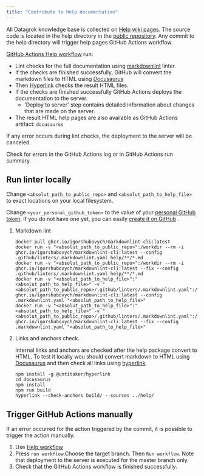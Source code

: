 ```yaml
---
title: "Contribute to Help documentation"
---
```


All Datagrok knowledge base is collected on [Help wiki pages](https://datagrok.ai/help). The source code is located in
the help directory in the [public repository](https://github.com/datagrok-ai/public/tree/master/help). Any commit to the
help directory will trigger help pages GitHub Actions workflow.

[GitHub Actions Help workflow](https://github.com/datagrok-ai/public/actions/workflows/help.yaml) run:

* Lint checks for the full documentation using [markdownlint](https://github.com/igorshubovych/markdownlint-cli) linter.
* If the checks are finished successfully, GitHub will convert the markdown files to HTML
  using [Docusaurus](https://docusaurus.io/)
* Then [Hyperlink](https://github.com/untitaker/hyperlink) checks the result HTML files.
* If the checks are finished successfully GitHub Actions deploys the documentation to the server.
  * 'Deploy to server' step contains detailed information about changes that are made on the server.
* The result HTML help pages are also available as GitHub Actions artifact: `docusaurus`

If any error occurs during lint checks, the deployment to the server will be canceled.

Check for errors in the GitHub Actions log or in GitHub Actions run summary.

## Run linter locally

Change `<absolut_path_to_public_repo>` and `<absolut_path_to_help_file>` to exact locations on your local filesystem.

Change `<your_personal_github_token>` to the value of your [personal GitHub token](https://github.com/settings/tokens).
If you do not have one yet, you can
easily [create it on GitHub](https://docs.github.com/en/authentication/keeping-your-account-and-data-secure/creating-a-personal-access-token)
.

1. Markdown lint

    ```shell
    docker pull ghcr.io/igorshubovych/markdownlint-cli:latest
    docker run -v "<absolut_path_to_public_repo>":/workdir --rm -i ghcr.io/igorshubovych/markdownlint-cli:latest --config .github/linters/.markdownlint.yaml help/**/*.md
    docker run -v "<absolut_path_to_public_repo>":/workdir --rm -i ghcr.io/igorshubovych/markdownlint-cli:latest --fix --config .github/linters/.markdownlint.yaml help/**/*.md
    docker run -v "<absolut_path_to_help_file>":"<absolut_path_to_help_file>" -v "<absolut_path_to_public_repo>/.github/linters/.markdownlint.yaml":/workdir/.markdownlint.yaml  ghcr.io/igorshubovych/markdownlint-cli:latest --config .markdownlint.yaml "<absolut_path_to_help_file>"
    docker run -v "<absolut_path_to_help_file>":"<absolut_path_to_help_file>" -v "<absolut_path_to_public_repo>/.github/linters/.markdownlint.yaml":/workdir/.markdownlint.yaml  ghcr.io/igorshubovych/markdownlint-cli:latest --fix --config .markdownlint.yaml "<absolut_path_to_help_file>"
    ```

2. Links and anchors check.

   Internal links and anchors are checked after the help package convert to HTML. To test it locally wou should convert
   markdown to HTML using [Docusaurus](https://docusaurus.io/) and then check all links
   using [hyperlink](https://github.com/untitaker/hyperlink).

   ```shell
   npm install -g @untitaker/hyperlink
   cd docusaurus
   npm install
   npm run build
   hyperlink --check-anchors build/ --sources ../help/
   ```

## Trigger GitHub Actions manually

If an error occurred for the action triggered by the commit, it is possible to trigger the action manually.

1. Use [Help workflow](https://github.com/datagrok-ai/public/actions/workflows/help.yaml)
2. Press `run workflow`.Choose the target branch. Then `Run workflow`. Note that deployment to the server is executed
   for the master branch only.
3. Check that the GitHub Actions workflow is finished successfully.
